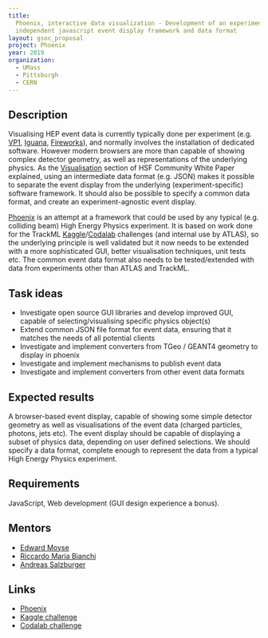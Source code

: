 ```yaml
---
title:
  Phoenix, interactive data visualization - Development of an experiment
  independent javascript event display framework and data format
layout: gsoc_proposal
project: Phoenix
year: 2019
organization:
  - UMass
  - Pittsburgh
  - CERN
---
```


## Description

Visualising HEP event data is currently typically done per experiment (e.g.
[VP1](http://atlas-vp1.web.cern.ch/atlas-vp1/home/),
[Iguana](https://doi.org/10.1016/j.nima.2004.07.036),
[Fireworks](https://iopscience.iop.org/article/10.1088/1742-6596/219/3/032014/pdf)),
and normally involves the installation of dedicated software. However modern
browsers are more than capable of showing complex detector geometry, as well as
representations of the underlying physics. As the
[Visualisation](https://arxiv.org/abs/1811.10309) section of HSF Community White
Paper explained, using an intermediate data format (e.g. JSON) makes it possible
to separate the event display from the underlying (experiment-specific) software
framework. It should also be possible to specify a common data format, and
create an experiment-agnostic event display.

[Phoenix](https://github.com/HSF/phoenix) is an attempt at a framework that
could be used by any typical (e.g. colliding beam) High Energy Physics
experiment. It is based on work done for the TrackML
[Kaggle](https://www.kaggle.com/c/trackml-particle-identification)/[Codalab](https://competitions.codalab.org/competitions/20112)
challenges (and internal use by ATLAS), so the underlying principle is well
validated but it now needs to be extended with a more sophisticated GUI, better
visualisation techniques, unit tests etc. The common event data format also
needs to be tested/extended with data from experiments other than ATLAS and
TrackML.

## Task ideas

- Investigate open source GUI libraries and develop improved GUI, capable of
  selecting/visualising specific physics object(s)
- Extend common JSON file format for event data, ensuring that it matches the
  needs of all potential clients
- Investigate and implement converters from TGeo / GEANT4 geometry to display in
  phoenix
- Investigate and implement mechanisms to publish event data
- Investigate and implement converters from other event data formats

## Expected results

A browser-based event display, capable of showing some simple detector geometry
as well as visualisations of the event data (charged particles, photons, jets
etc). The event display should be capable of displaying a subset of physics
data, depending on user defined selections. We should specify a data format,
complete enough to represent the data from a typical High Energy Physics
experiment.

## Requirements

JavaScript, Web development (GUI design experience a bonus).

## Mentors

- [Edward Moyse](mailto:edward.moyse@cern.ch)
- [Riccardo Maria Bianchi](mailto:riccardo.maria.bianchi@cern.ch)
- [Andreas Salzburger](mailto:andreas.salzburger@cern.ch)

## Links

- [Phoenix](https://github.com/HSF/phoenix)
- [Kaggle challenge](https://www.kaggle.com/c/trackml-particle-identification)
- [Codalab challenge](https://competitions.codalab.org/competitions/20112)
